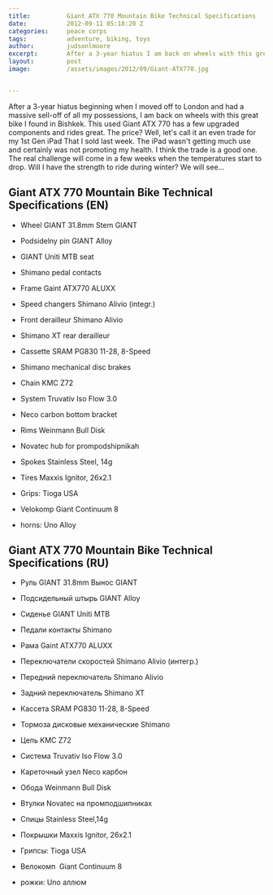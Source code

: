 ```yaml
---
title:			Giant ATX 770 Mountain Bike Technical Specifications
date:			2012-09-11 05:18:20 Z
categories:		peace corps
tags:			adventure, biking, toys
author:			judsonlmoore
excerpt:		After a 3-year hiatus I am back on wheels with this great Giant ATX 770 that I found in Bishkek, Kyrgyzstan! Here are the tech specs and photos.
layout:			post
image:			/assets/images/2012/09/Giant-ATX770.jpg


---
```


After a 3-year hiatus beginning when I moved off to London and had a massive sell-off of all my possessions, I am back on wheels with this great bike I found in Bishkek. This used Giant ATX 770 has a few upgraded components and rides great. The price? Well, let's call it an even trade for my 1st Gen iPad That I sold last week. The iPad wasn't getting much use and certainly was not promoting my health. I think the trade is a good one. The real challenge will come in a few weeks when the temperatures start to drop. Will I have the strength to ride during winter? We will see...

## Giant ATX 770 Mountain Bike Technical Specifications (EN)

- Wheel GIANT 31.8mm Stem GIANT

- Podsidelny pin GIANT Alloy

- GIANT Uniti MTB seat

- Shimano pedal contacts

- Frame Gaint ATX770 ALUXX

- Speed changers Shimano Alivio (integr.)

- Front derailleur Shimano Alivio

- Shimano XT rear derailleur

- Cassette SRAM PG830 11-28, 8-Speed

- Shimano mechanical disc brakes

- Chain KMC Z72

- System Truvativ Iso Flow 3.0

- Neco carbon bottom bracket

- Rims Weinmann Bull Disk

- Novatec hub for prompodshipnikah

- Spokes Stainless Steel, 14g

- Tires Maxxis Ignitor, 26x2.1

- Grips: Tioga USA

- Velokomp Giant Continuum 8

- horns: Uno Alloy

## Giant ATX 770 Mountain Bike Technical Specifications (RU)

- Руль GIANT 31.8mm Вынос GIANT

- Подсидельный штырь GIANT Alloy

- Сиденье GIANT Uniti MTB

- Педали контакты Shimano

- Рама Gaint ATX770 ALUXX

- Переключатели скоростей Shimano Alivio (интегр.)

- Передний переключатель Shimano Alivio

- Задний переключатель Shimano XT

- Кассета SRAM PG830 11-28, 8-Speed

- Тормоза дисковые механические Shimano

- Цепь KMC Z72

- Система Truvativ Iso Flow 3.0

- Кареточный узел Neco карбон

- Обода Weinmann Bull Disk

- Втулки Novatec на промподшипниках

- Спицы Stainless Steel,14g

- Покрышки Maxxis Ignitor, 26x2.1

- Грипсы: Tioga USA

- Велокомп  Giant Continuum 8

- рожки: Uno аллюм
